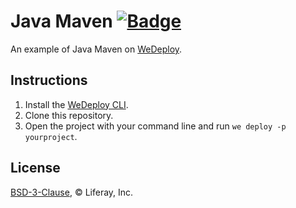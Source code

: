 # Java Maven [![Badge](https://img.shields.io/badge/built%20with-wedeploy-00d46a.svg?style=flat)](http://wedeploy.com)

An example of Java Maven on [WeDeploy](https://wedeploy.com).

## Instructions

1. Install the [WeDeploy CLI](https://wedeploy.com/docs/intro/using-the-command-line/).
2. Clone this repository.
3. Open the project with your command line and run `we deploy -p yourproject`.

## License

[BSD-3-Clause](./LICENSE.md), © Liferay, Inc.
